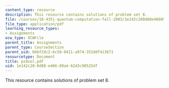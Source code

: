 ```yaml
---
content_type: resource
description: This resource contains solutions of problem set 8.
file: /courses/18-435j-quantum-computation-fall-2003/1e142c280d88e46689a462d3c90525df_ps8sol.pdf
file_type: application/pdf
learning_resource_types:
- Assignments
ocw_type: OCWFile
parent_title: Assignments
parent_type: CourseSection
parent_uid: 04bf2dc2-6c58-0411-a974-352ddf413671
resourcetype: Document
title: ps8sol.pdf
uid: 1e142c28-0d88-e466-89a4-62d3c90525df
---
```

This resource contains solutions of problem set 8.


